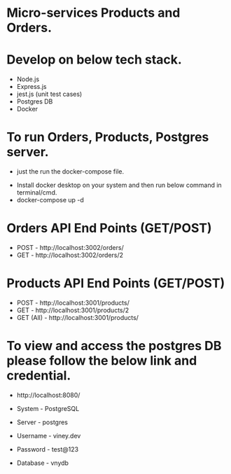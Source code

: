 # Micro-services Products and Orders.

# Develop on below tech stack.
* Node.js
* Express.js
* jest.js (unit test cases)
* Postgres DB
* Docker

# To run Orders, Products, Postgres server.
- just the run the docker-compose file.

* Install docker desktop on your system and then run below command in terminal/cmd.
* docker-compose up -d

# Orders API End Points (GET/POST)

* POST - http://localhost:3002/orders/
* GET - http://localhost:3002/orders/2

# Products API End Points (GET/POST)

* POST - http://localhost:3001/products/
* GET - http://localhost:3001/products/2
* GET (All) - http://localhost:3001/products/


# To view and access the postgres DB please follow the below link and credential.

* http://localhost:8080/

* System - PostgreSQL
* Server - postgres
* Username - viney.dev
* Password - test@123
* Database - vnydb

